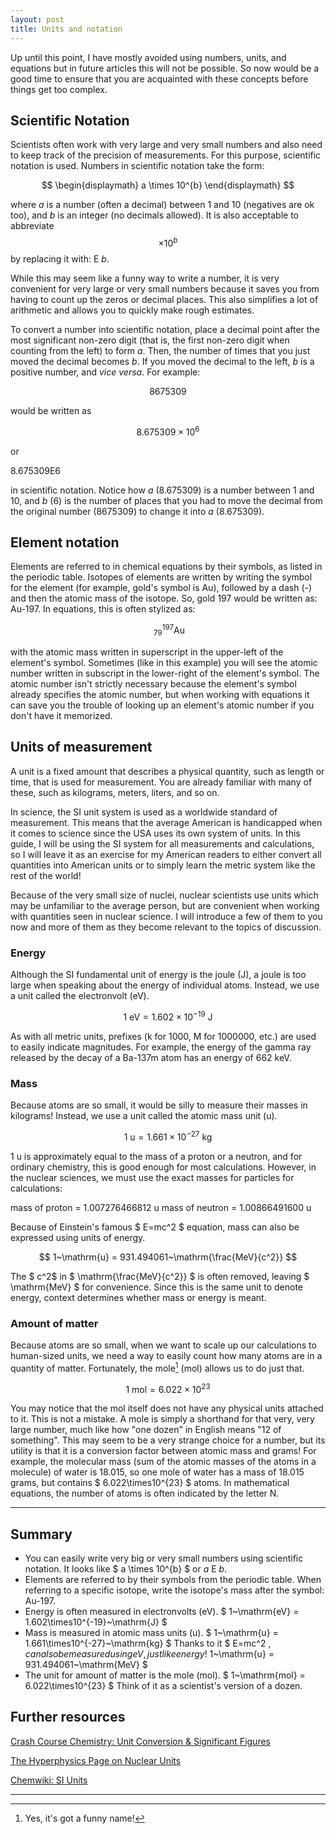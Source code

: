 ```yaml
---
layout: post
title: Units and notation
---
```


Up until this point, I have mostly avoided using numbers, units, and equations but in future articles this will not be possible. So now would be a good time to ensure that you are acquainted with these concepts before things get too complex.

<!--more-->

## Scientific Notation

Scientists often work with very large and very small numbers and also need to keep track of the precision of measurements. For this purpose, scientific notation is used. Numbers in scientific notation take the form:

$$
\begin{displaymath}
a \times 10^{b}
\end{displaymath}
$$

where *a* is a number (often a decimal) between 1 and 10 (negatives are ok too), and *b* is an integer (no decimals allowed). It is also acceptable to abbreviate $$ \times 10^{b}$$  by replacing it with: E *b*.

While this may seem like a funny way to write a number, it is very convenient for very large or very small numbers because it saves you from having to count up the zeros or decimal places. This also simplifies a lot of arithmetic and allows you to quickly make rough estimates.

To convert a number into scientific notation, place a decimal point after the most significant non-zero digit (that is, the first non-zero digit when counting from the left) to form *a*. Then, the number of times that you just moved the decimal becomes *b*. If you moved the decimal to the left, *b* is a positive number, and *vice versa*. For example:

$$ 8675309$$ 

would be written as

$$ 8.675309\times10^{6} $$

or

8.675309E6

in scientific notation. Notice how *a* (8.675309) is a number between 1 and 10, and *b* (6) is the number of places that you had to move the decimal from the original number (8675309) to change it into *a* (8.675309).

## Element notation

Elements are referred to in chemical equations by their symbols, as listed in the periodic table. Isotopes of elements are written by writing the symbol for the element (for example, gold's symbol is Au), followed by a dash (-) and then the atomic mass of the isotope. So, gold 197 would be written as: Au-197. In equations, this is often stylized as:

$$ \mathrm{~^{197}_{79}Au} $$

with the atomic mass written in superscript in the upper-left of the element's symbol. Sometimes (like in this example) you will see the atomic number written in subscript in the lower-right of the element's symbol. The atomic number isn't strictly necessary because the element's symbol already specifies the atomic number, but when working with equations it can save you the trouble of looking up an element's atomic number if you don't have it memorized.

## Units of measurement

A unit is a fixed amount that describes a physical quantity, such as length or time, that is used for measurement. You are already familiar with many of these, such as kilograms, meters, liters, and so on.

In science, the SI unit system is used as a worldwide standard of measurement. This means that the average American is handicapped when it comes to science since the USA uses its own system of units. In this guide, I will be using the SI system for all measurements and calculations, so I will leave it as an exercise for my American readers to either convert all quantities into American units or to simply learn the metric system like the rest of the world!

Because of the very small size of nuclei, nuclear scientists use units which may be unfamiliar to the average person, but are convenient when working with quantities seen in nuclear science. I will introduce a few of them to you now and more of them as they become relevant to the topics of discussion.

### Energy

Although the SI fundamental unit of energy is the joule (J), a joule is too large when speaking about the energy of individual atoms. Instead, we use a unit called the electronvolt (eV).

$$ 1~\mathrm{eV} = 1.602\times10^{-19}~\mathrm{J} $$

As with all metric units, prefixes (k for 1000, M for 1000000, etc.) are used to easily indicate magnitudes. For example, the energy of the gamma ray released by the decay of a Ba-137m atom has an energy of 662 keV.

### Mass

Because atoms are so small, it would be silly to measure their masses in kilograms! Instead, we use a unit called the atomic mass unit (u).

$$ 1~\mathrm{u} = 1.661\times10^{-27}~\mathrm{kg} $$

1 u is approximately equal to the mass of a proton or a neutron, and for ordinary chemistry, this is good enough for most calculations. However, in the nuclear sciences, we must use the exact masses for particles for calculations:

mass of proton = 1.007276466812 u
mass of neutron = 1.00866491600 u

Because of Einstein's famous $ E=mc^2 $ equation, mass can also be expressed using units of energy.

$$ 1~\mathrm{u} = 931.494061~\mathrm{\frac{MeV}{c^2}} $$

The $ c^2$ in $ \mathrm{\frac{MeV}{c^2}} $ is often removed, leaving $ \mathrm{MeV} $ for convenience. Since this is the same unit to denote energy, context determines whether mass or energy is meant.

### Amount of matter

Because atoms are so small, when we want to scale up our calculations to human-sized units, we need a way to easily count how many atoms are in a quantity of matter. Fortunately, the mole[^1] (mol) allows us to do just that.

[^1]: Yes, it's got a funny name!

$$ 1~\mathrm{mol} = 6.022\times10^{23} $$

You may notice that the mol itself does not have any physical units attached to it. This is not a mistake. A mole is simply a shorthand for that very, very large number, much like how "one dozen" in English means "12 of something". This may seem to be a very strange choice for a number, but its utility is that it is a conversion factor between atomic mass and grams! For example, the molecular mass (sum of the atomic masses of the atoms in a molecule) of water is 18.015, so one mole of water has a mass of 18.015 grams, but contains $ 6.022\times10^{23} $ atoms. In mathematical equations, the number of atoms is often indicated by the letter N.

***

## Summary

* You can easily write very big or very small numbers using scientific notation. It looks like $ a \times 10^{b} $ or *a* E *b*.
* Elements are referred to by their symbols from the periodic table. When referring to a specific isotope, write the isotope's mass after the symbol: Au-197.
* Energy is often measured in electronvolts (eV). $ 1~\mathrm{eV} = 1.602\times10^{-19}~\mathrm{J} $
* Mass is measured in atomic mass units (u). $ 1~\mathrm{u} = 1.661\times10^{-27}~\mathrm{kg} $ Thanks to it $ E=mc^2 $, can also be measured using eV, just like energy! $ 1~\mathrm{u} = 931.494061~\mathrm{MeV} $
* The unit for amount of matter is the mole (mol). $ 1~\mathrm{mol} = 6.022\times10^{23} $ Think of it as a scientist's version of a dozen.

## Further resources

<a href="https://www.youtube.com/watch?v=hQpQ0hxVNTg" target="_blank">Crash Course Chemistry: Unit Conversion &amp; Significant Figures</a>

<a href="http://hyperphysics.phy-astr.gsu.edu/hbase/nuclear/nucuni.html" target="_blank">The Hyperphysics Page on Nuclear Units</a>

<a href="http://chemwiki.ucdavis.edu/Analytical_Chemistry/Quantifying_Nature/Units_of_Measure/SI_Units" target="_blank">Chemwiki: SI Units</a>

***
